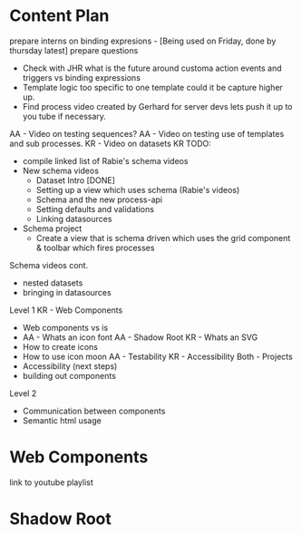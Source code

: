 # Content Plan

prepare interns on binding expresions - [Being used on Friday, done by thursday latest]
prepare questions

 - Check with JHR what is the future around customa action events and triggers vs binding expressions
 - Template logic too specific to one template could it be capture higher up.
 - Find process video created by Gerhard for server devs lets push it up to you tube if necessary.

AA - Video on testing sequences?
AA - Video on testing use of templates and sub processes.
KR - Video on datasets
KR TODO:
- compile linked list of Rabie's schema videos
- New schema videos
  - Dataset Intro [DONE]
  - Setting up a view which uses schema (Rabie's videos)
  - Schema and the new process-api
  - Setting defaults and validations
  - Linking datasources
- Schema project
  - Create a view that is schema driven which uses the grid component & toolbar which fires processes

Schema videos cont.
- nested datasets
- bringing in datasources

Level 1
KR - Web Components
- Web components vs is
- AA - Whats an icon font
AA - Shadow Root
KR - Whats an SVG
- How to create icons
- How to use icon moon
AA - Testability
KR - Accessibility
Both - Projects
- Accessibility (next steps)
- building out components

Level 2
- Communication between components
- Semantic html usage

# Web Components
link to youtube playlist

# Shadow Root
